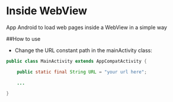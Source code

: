 # Inside WebView

App Android to load web pages inside a WebView in a simple way


##How to use


* Change the URL constant path in the mainActivity class:

```java
public class MainActivity extends AppCompatActivity {

    public static final String URL = "your url here";
    
    ...

}

```
